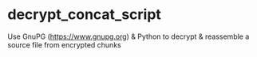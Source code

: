 # decrypt_concat_script
Use GnuPG (https://www.gnupg.org) &amp; Python to decrypt &amp; reassemble a source file from encrypted chunks
